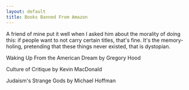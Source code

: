 ```yaml
---
layout: default
title: Books Banned From Amazon
---
```


A friend of mine put it well when I asked him about the morality of doing this: if
people want to not carry certain titles, that's fine. It's the memory-holing, pretending that these things never
existed, that is dystopian. 

Waking Up From the American Dream by Gregory Hood

Culture of Critique by Kevin MacDonald

Judaism's Strange Gods by Michael Hoffman


